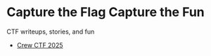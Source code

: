 # Capture the Flag Capture the Fun

CTF writeups, stories, and fun

- [Crew CTF 2025](https://2025.crewc.tf/)
